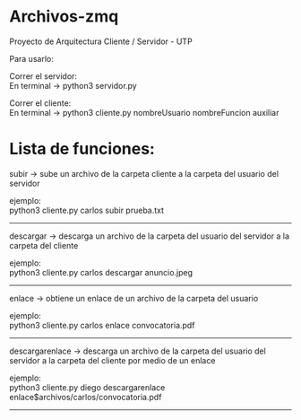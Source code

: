 # Archivos-zmq

Proyecto de Arquitectura Cliente / Servidor - UTP

Para usarlo:

Correr el servidor:   
En terminal -> python3 servidor.py

Correr el cliente:  
En terminal -> python3 cliente.py nombreUsuario nombreFuncion auxiliar

# Lista de funciones:

subir -> sube un archivo de la carpeta cliente a la carpeta del usuario del servidor

ejemplo:  
python3 cliente.py carlos subir prueba.txt

----------------------------------------------------------------------------------------------------------------------------------------------------------------
descargar -> descarga un archivo de la carpeta del usuario del servidor a la carpeta del cliente

ejemplo:  
python3 cliente.py carlos descargar anuncio.jpeg

----------------------------------------------------------------------------------------------------------------------------------------------------------------
enlace -> obtiene un enlace de un archivo de la carpeta del usuario

ejemplo:  
python3 cliente.py carlos enlace convocatoria.pdf

----------------------------------------------------------------------------------------------------------------------------------------------------------------
descargarenlace -> descarga un archivo de la carpeta del usuario del servidor a la carpeta del cliente por medio de un enlace

ejemplo:  
python3 cliente.py diego descargarenlace enlace$archivos/carlos/convocatoria.pdf

----------------------------------------------------------------------------------------------------------------------------------------------------------------
